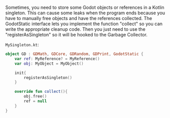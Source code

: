 Sometimes, you need to store some Godot objects or references in a Kotlin singleton.
This can cause some leaks when the program ends because you have to manually free objects and have the references collected.
The GodotStatic interface lets you implement the function "collect" so you can write the appropriate cleanup code.
Then you just need to use the "registerAsSingleton" so it will be hooked to the Garbage Collector. 

`MySingleton.kt`:
```kotlin
object GD : GDMath, GDCore, GDRandom, GDPrint, GodotStatic {
    var ref: MyReference? = MyReference()
    var obj: MyObject = MyObject()

    init{
        registerAsSingleton()
    }

    override fun collect(){
        obj.free()
        ref = null
    }
}
```
